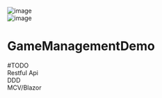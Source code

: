 


![image](https://github.com/yoi102/GameManagementDemo/assets/77535233/7c4c99bc-6f0c-4aae-9b8e-ef7a7fdff178)        
![image](https://github.com/yoi102/GameManagementDemo/assets/77535233/af47d70f-f58c-4a7f-9ffe-c33d3a6d9aa6)


# GameManagementDemo
#TODO      
Restful Api     
DDD    
MCV/Blazor
